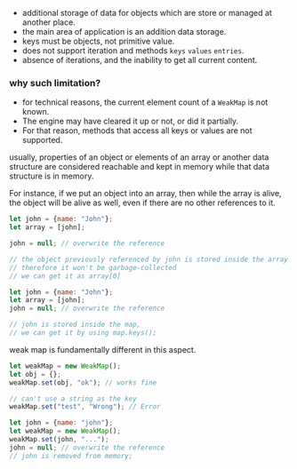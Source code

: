 - additional storage of data for objects which are store or managed at another place.
- the main area of application is an addition data storage.
- keys must be objects, not primitive value.
- does not support iteration and methods `keys` `values` `entries`.
- absence of iterations, and the inability to get all current content.

### why such limitation?
- for technical reasons, the current element count of a `WeakMap` is not known.
- The engine may have cleared it up or not, or did it partially.
- For that reason, methods that access all keys or values are not supported.

usually, properties of an object or elements of an array or another data structure are considered reachable and kept in memory while that data structure is in memory.


For instance, if we put an object into an array, then while the array is alive, the object will be alive as well, even if there are no other references to it.

```jsx
let john = {name: "John"};
let array = [john];

john = null; // overwrite the reference

// the object previously referenced by john is stored inside the array
// therefore it won't be garbage-collected
// we can get it as array[0]
```

```jsx
let john = {name: "John"};
let array = [john];
john = null; // overwrite the reference

// john is stored inside the map,
// we can get it by using map.keys();
```

weak map is fundamentally different in this aspect.
```jsx
let weakMap = new WeakMap();
let obj = {};
weakMap.set(obj, "ok"); // works fine

// can't use a string as the key
weakMap.set("test", "Wrong"); // Error
```

```jsx
let john = {name: "john"};
let weakMap = new WeakMap();
weakMap.set(john, "...");
john = null; // overwrite the reference
// john is removed from memory;
```